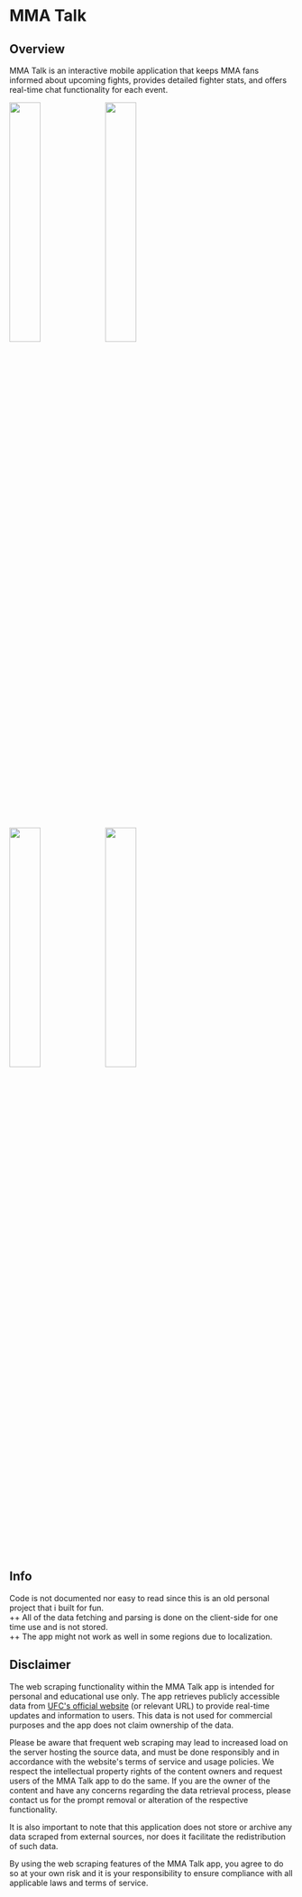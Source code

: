 # MMA Talk

## Overview
MMA Talk is an interactive mobile application that keeps MMA fans informed about upcoming fights, provides detailed fighter stats, and offers real-time chat functionality for each event.

<img src="https://github.com/dancingmadman2/mma_talk/assets/88443368/6d70c810-c4e9-42fd-808a-5dda66cde3bf" width=33% height=33%>


<img src="https://github.com/dancingmadman2/mma_talk/assets/88443368/f750e850-72b4-45c7-8719-2e0abaf20505" width=33% height=33%>


<img src="https://github.com/dancingmadman2/mma_talk/assets/88443368/c09c0743-0912-4778-9250-aa191f9f19bf" width=33% height=33%>


<img src="https://github.com/dancingmadman2/mma_talk/assets/88443368/80367eb9-1719-4716-a592-ceb7a807262c" width=33% height=33%>

## Info
Code is not documented nor easy to read since this is an old personal project that i built for fun. <br>
++ All of the data fetching and parsing is done on the client-side for one time use and is not stored. <br>
++ The app might not work as well in some regions due to localization. <br>

## Disclaimer

The web scraping functionality within the MMA Talk app is intended for personal and educational use only. The app retrieves publicly accessible data from [UFC's official website](https://www.ufc.com/) (or relevant URL) to provide real-time updates and information to users. This data is not used for commercial purposes and the app does not claim ownership of the data.

Please be aware that frequent web scraping may lead to increased load on the server hosting the source data, and must be done responsibly and in accordance with the website's terms of service and usage policies. We respect the intellectual property rights of the content owners and request users of the MMA Talk app to do the same. If you are the owner of the content and have any concerns regarding the data retrieval process, please contact us for the prompt removal or alteration of the respective functionality.

It is also important to note that this application does not store or archive any data scraped from external sources, nor does it facilitate the redistribution of such data.

By using the web scraping features of the MMA Talk app, you agree to do so at your own risk and it is your responsibility to ensure compliance with all applicable laws and terms of service.

